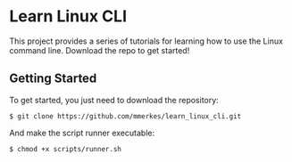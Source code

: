 # Learn Linux CLI

This project provides a series of tutorials for learning how to use the Linux command line. Download the repo to get started!

## Getting Started

To get started, you just need to download the repository:

```
$ git clone https://github.com/mmerkes/learn_linux_cli.git
```

And make the script runner executable:

```
$ chmod +x scripts/runner.sh
```
